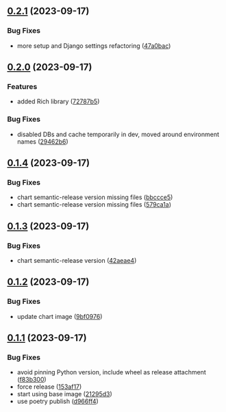 ## [0.2.1](https://gitlab.com/bubblehouse/termiverse/compare/v0.2.0...v0.2.1) (2023-09-17)


### Bug Fixes

* more setup and Django settings refactoring ([47a0bac](https://gitlab.com/bubblehouse/termiverse/commit/47a0bacb129ca7047de78b9e748fd09de9ef0420))

## [0.2.0](https://gitlab.com/bubblehouse/termiverse/compare/v0.1.4...v0.2.0) (2023-09-17)


### Features

* added Rich library ([72787b5](https://gitlab.com/bubblehouse/termiverse/commit/72787b569d4d40b6655537af459e7dfb9d41f115))


### Bug Fixes

* disabled DBs and cache temporarily in dev, moved around environment names ([29462b6](https://gitlab.com/bubblehouse/termiverse/commit/29462b6778b1e17be8e8355ed50837c5d5d0ca93))

## [0.1.4](https://gitlab.com/bubblehouse/termiverse/compare/v0.1.3...v0.1.4) (2023-09-17)


### Bug Fixes

* chart semantic-release version missing files ([bbccce5](https://gitlab.com/bubblehouse/termiverse/commit/bbccce510cbb11a825b95253ee3ee62220732bb9))
* chart semantic-release version missing files ([579ca1a](https://gitlab.com/bubblehouse/termiverse/commit/579ca1a305716b0a97b88b6712e03514cf8e1b1c))

## [0.1.3](https://gitlab.com/bubblehouse/termiverse/compare/v0.1.2...v0.1.3) (2023-09-17)


### Bug Fixes

* chart semantic-release version ([42aeae4](https://gitlab.com/bubblehouse/termiverse/commit/42aeae49fa500b11333ecc2b9568429980916ebe))

## [0.1.2](https://gitlab.com/bubblehouse/termiverse/compare/v0.1.1...v0.1.2) (2023-09-17)


### Bug Fixes

* update chart image ([9bf0976](https://gitlab.com/bubblehouse/termiverse/commit/9bf0976ae25f28e194ccc5bb713733e5b1772551))

## [0.1.1](https://gitlab.com/bubblehouse/termiverse/compare/v0.1.0...v0.1.1) (2023-09-17)


### Bug Fixes

* avoid pinning Python version, include wheel as release attachment ([f83b300](https://gitlab.com/bubblehouse/termiverse/commit/f83b300be9968fb20c57412868d2c64c87c53b9f))
* force release ([153af17](https://gitlab.com/bubblehouse/termiverse/commit/153af17ebf97acd38fbac0c33ffe3c7afc8cf38d))
* start using base image ([21295d3](https://gitlab.com/bubblehouse/termiverse/commit/21295d3751382b4711e2c2a07d8b3c0fbc248ee9))
* use poetry publish ([d966ff4](https://gitlab.com/bubblehouse/termiverse/commit/d966ff4a2f3ccfc5b48f22009f520df7aa1cede8))
